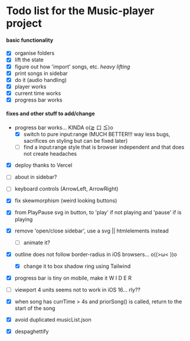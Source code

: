 # Todo list for the Music-player project

#### basic functionality

- [x] organise folders
- [x] lift the state
- [x] figure out how 'import' songs, etc. _heavy lifting_
- [x] print songs in sidebar
- [x] do it (audio handling)
- [x] player works
- [x] current time works
- [x] progress bar works

#### fixes and other stuff to add/change

- progress bar works... KINDA o(≧ 口 ≦)o
  - [x] switch to pure input:range (MUCH BETTER!!! way less bugs, sacrifices on styling but can be fixed later)
  - [ ] find a input:range style that is browser independent and that does not create headaches
- [x] deploy thanks to Vercel
- [ ] about in sidebar?
- [ ] keyboard controls (ArrowLeft, ArrowRight)
- [x] fix skewmorphism (weird looking buttons)
- [x] from PlayPause svg in button, to 'play' if not playing and 'pause' if is playing
- [x] remove 'open/close sidebar', use a svg || htmlelements instead
  - [ ] animate it?
- [x] outline does not follow border-radius in iOS browsers... o((>ω< ))o
  - [x] change it to box shadow ring using Tailwind
- [x] progress bar is tiny on mobile, make it W I D E R
- [ ] viewport 4 units seems not to work in iOS 16... rly??
- [x] when song has currTime > 4s and priorSong() is called, return to the start of the song
- [x] avoid duplicated musicList.json

- [x] despaghettify

